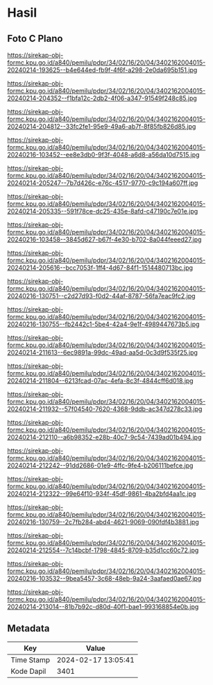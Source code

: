 # Hasil

## Foto C Plano

https://sirekap-obj-formc.kpu.go.id/a840/pemilu/pdpr/34/02/16/20/04/3402162004015-20240214-193625--b4e644ed-fb9f-4f6f-a298-2e0da695b151.jpg

https://sirekap-obj-formc.kpu.go.id/a840/pemilu/pdpr/34/02/16/20/04/3402162004015-20240214-204352--f1bfa12c-2db2-4f06-a347-91549f248c85.jpg

https://sirekap-obj-formc.kpu.go.id/a840/pemilu/pdpr/34/02/16/20/04/3402162004015-20240214-204812--33fc2fe1-95e9-49a6-ab7f-8f85fb826d85.jpg

https://sirekap-obj-formc.kpu.go.id/a840/pemilu/pdpr/34/02/16/20/04/3402162004015-20240216-103452--ee8e3db0-9f3f-4048-a6d8-a56da10d7515.jpg

https://sirekap-obj-formc.kpu.go.id/a840/pemilu/pdpr/34/02/16/20/04/3402162004015-20240214-205247--7b7d426c-e76c-4517-9770-c9c194a607ff.jpg

https://sirekap-obj-formc.kpu.go.id/a840/pemilu/pdpr/34/02/16/20/04/3402162004015-20240214-205335--591f78ce-dc25-435e-8afd-c47190c7e01e.jpg

https://sirekap-obj-formc.kpu.go.id/a840/pemilu/pdpr/34/02/16/20/04/3402162004015-20240216-103458--3845d627-b67f-4e30-b702-8a044feeed27.jpg

https://sirekap-obj-formc.kpu.go.id/a840/pemilu/pdpr/34/02/16/20/04/3402162004015-20240214-205616--bcc7053f-1ff4-4d67-84f1-1514480713bc.jpg

https://sirekap-obj-formc.kpu.go.id/a840/pemilu/pdpr/34/02/16/20/04/3402162004015-20240216-130751--c2d27d93-f0d2-44af-8787-56fa7eac9fc2.jpg

https://sirekap-obj-formc.kpu.go.id/a840/pemilu/pdpr/34/02/16/20/04/3402162004015-20240216-130755--fb2442c1-5be4-42a4-9e1f-4989447673b5.jpg

https://sirekap-obj-formc.kpu.go.id/a840/pemilu/pdpr/34/02/16/20/04/3402162004015-20240214-211613--6ec9891a-99dc-49ad-aa5d-0c3d9f535f25.jpg

https://sirekap-obj-formc.kpu.go.id/a840/pemilu/pdpr/34/02/16/20/04/3402162004015-20240214-211804--6213fcad-07ac-4efa-8c3f-4844cff6d018.jpg

https://sirekap-obj-formc.kpu.go.id/a840/pemilu/pdpr/34/02/16/20/04/3402162004015-20240214-211932--57f04540-7620-4368-9ddb-ac347d278c33.jpg

https://sirekap-obj-formc.kpu.go.id/a840/pemilu/pdpr/34/02/16/20/04/3402162004015-20240214-212110--a6b98352-e28b-40c7-9c54-7439ad01b494.jpg

https://sirekap-obj-formc.kpu.go.id/a840/pemilu/pdpr/34/02/16/20/04/3402162004015-20240214-212242--91dd2686-01e9-4ffc-9fe4-b206111befce.jpg

https://sirekap-obj-formc.kpu.go.id/a840/pemilu/pdpr/34/02/16/20/04/3402162004015-20240214-212322--99e64f10-934f-45df-9861-4ba2bfd4aa1c.jpg

https://sirekap-obj-formc.kpu.go.id/a840/pemilu/pdpr/34/02/16/20/04/3402162004015-20240216-130759--2c7fb284-abd4-4621-9069-090fdf4b3881.jpg

https://sirekap-obj-formc.kpu.go.id/a840/pemilu/pdpr/34/02/16/20/04/3402162004015-20240214-212554--7c14bcbf-1798-4845-8709-b35d1cc60c72.jpg

https://sirekap-obj-formc.kpu.go.id/a840/pemilu/pdpr/34/02/16/20/04/3402162004015-20240216-103532--9bea5457-3c68-48eb-9a24-3aafaed0ae67.jpg

https://sirekap-obj-formc.kpu.go.id/a840/pemilu/pdpr/34/02/16/20/04/3402162004015-20240214-213014--81b7b92c-d80d-40f1-bae1-993168854e0b.jpg


## Metadata

| Key        | Value               |
| ---------- | ------------------- |
| Time Stamp | 2024-02-17 13:05:41 |
| Kode Dapil | 3401                |



